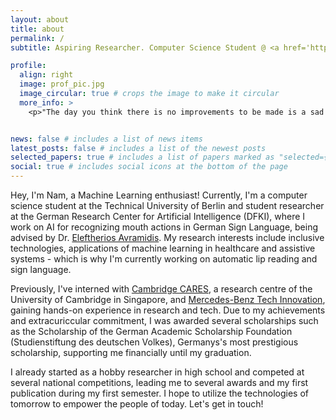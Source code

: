 ```yaml
---
layout: about
title: about
permalink: /
subtitle: Aspiring Researcher. Computer Science Student @ <a href='https://www.tu.berlin/en/'>TU Berlin</a>. Student Researcher @ <a href='https://www.dfki.de/en/web'>DFKI</a>.

profile:
  align: right
  image: prof_pic.jpg
  image_circular: true # crops the image to make it circular
  more_info: >
    <p>"The day you think there is no improvements to be made is a sad one for any player." - Lionel Messi</p>


news: false # includes a list of news items
latest_posts: false # includes a list of the newest posts
selected_papers: true # includes a list of papers marked as "selected={true}"
social: true # includes social icons at the bottom of the page
---
```


Hey, I'm Nam, a Machine Learning enthusiast! Currently, I'm a computer science student at the Technical University of Berlin and student researcher at the German Research Center for Artificial Intelligence (DFKI), where I work on AI for recognizing mouth actions in German Sign Language, being advised by Dr. [Eleftherios Avramidis](https://scholar.google.de/citations?view_op=list_works&hl=de&hl=de&user=HhcsbYgAAAAJ&sortby=pubdate). My research interests include inclusive technologies, applications of machine learning in healthcare and assistive systems - which is why I'm currently working on automatic lip reading and sign language.

Previously, I've interned with [Cambridge CARES](https://www.cares.cam.ac.uk/), a research centre of the University of Cambridge in Singapore, and [Mercedes-Benz Tech Innovation](https://www.mercedes-benz-techinnovation.com/en/), gaining hands-on experience in research and tech. Due to my achievements and extracuriccular commitment, I was awarded several scholarships such as the Scholarship of the German Academic Scholarship Foundation (Studienstiftung des deutschen Volkes), Germanys's most prestigious scholarship, supporting me financially until my graduation.

I already started as a hobby researcher in high school and competed at several national competitions, leading me to several awards and my first publication during my first semester. I hope to utilize the technologies of tomorrow to empower the people of today. Let's get in touch!
